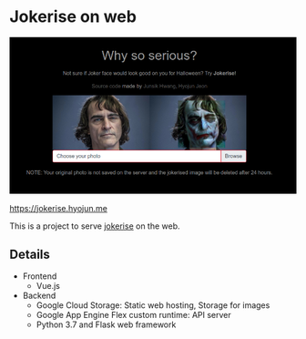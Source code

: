 # Jokerise on web

![](screenshot.png)

https://jokerise.hyojun.me

This is a project to serve [jokerise](https://github.com/junkwhinger/jokerise)
on the web.

## Details

* Frontend
  * Vue.js
* Backend
  * Google Cloud Storage: Static web hosting, Storage for images
  * Google App Engine Flex custom runtime: API server
  * Python 3.7 and Flask web framework
